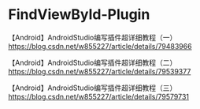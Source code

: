 # FindViewById-Plugin
【Android】AndroidStudio编写插件超详细教程（一）https://blog.csdn.net/w855227/article/details/79483966

【Android】AndroidStudio编写插件超详细教程（二）https://blog.csdn.net/w855227/article/details/79539377

【Android】AndroidStudio编写插件超详细教程（三）https://blog.csdn.net/w855227/article/details/79579731
